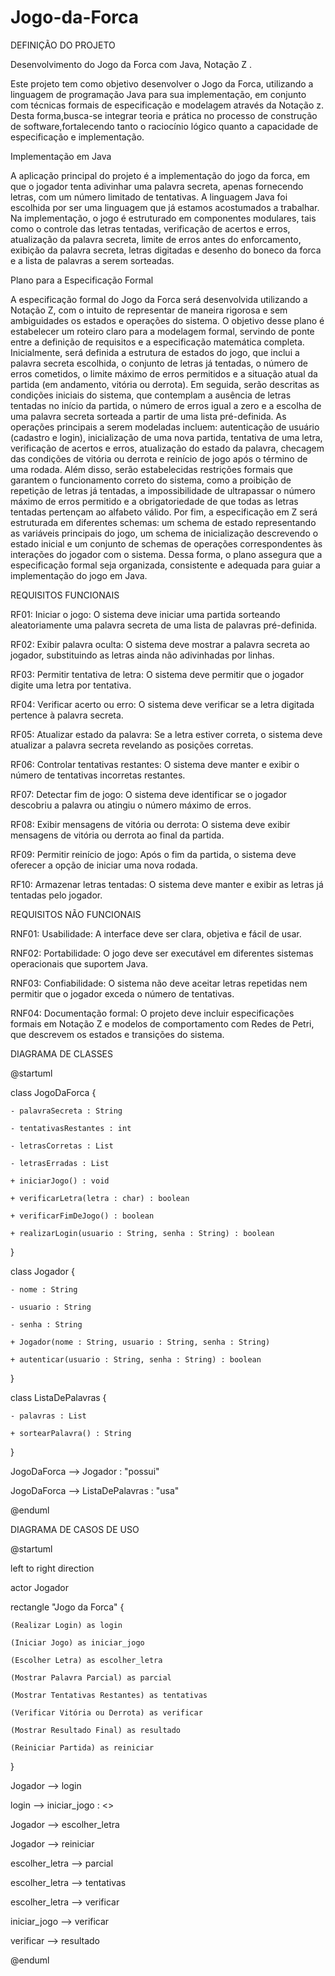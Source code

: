 # Jogo-da-Forca

DEFINIÇÃO DO PROJETO

Desenvolvimento do Jogo da Forca com Java, Notação Z .

Este projeto tem como objetivo desenvolver o Jogo da Forca, utilizando a linguagem de programação Java para sua implementação, em conjunto com técnicas formais de especificação e modelagem através da Notação z. Desta forma,busca-se integrar teoria e prática no processo de construção de software,fortalecendo tanto o raciocínio lógico quanto a capacidade de especificação e implementação.  


Implementação em Java

A aplicação principal do projeto é a implementação do jogo da forca, em que o jogador tenta adivinhar uma palavra secreta, apenas fornecendo letras, com um número limitado de tentativas. A linguagem Java foi escolhida por ser uma linguagem que já estamos acostumados a trabalhar.
Na implementação, o jogo é estruturado em componentes modulares, tais como o controle das letras tentadas, verificação de acertos e erros, atualização da palavra secreta, limite de erros antes do enforcamento, exibição da palavra secreta, letras digitadas e desenho do boneco da forca e a lista de palavras a serem sorteadas.

Plano para a Especificação Formal

A especificação formal do Jogo da Forca será desenvolvida utilizando a Notação Z, com o intuito de
representar de maneira rigorosa e sem ambiguidades os estados e operações do sistema. O objetivo
desse plano é estabelecer um roteiro claro para a modelagem formal, servindo de ponte entre a
definição de requisitos e a especificação matemática completa.
Inicialmente, será definida a estrutura de estados do jogo, que inclui a palavra secreta escolhida, o
conjunto de letras já tentadas, o número de erros cometidos, o limite máximo de erros permitidos e a
situação atual da partida (em andamento, vitória ou derrota).
Em seguida, serão descritas as condições iniciais do sistema, que contemplam a ausência de letras
tentadas no início da partida, o número de erros igual a zero e a escolha de uma palavra secreta
sorteada a partir de uma lista pré-definida.
As operações principais a serem modeladas incluem: autenticação de usuário (cadastro e login),
inicialização de uma nova partida, tentativa de uma letra, verificação de acertos e erros, atualização do
estado da palavra, checagem das condições de vitória ou derrota e reinício de jogo após o término de
uma rodada.
Além disso, serão estabelecidas restrições formais que garantem o funcionamento correto do sistema,
como a proibição de repetição de letras já tentadas, a impossibilidade de ultrapassar o número máximo
de erros permitido e a obrigatoriedade de que todas as letras tentadas pertençam ao alfabeto válido.
Por fim, a especificação em Z será estruturada em diferentes schemas: um schema de estado
representando as variáveis principais do jogo, um schema de inicialização descrevendo o estado
inicial e um conjunto de schemas de operações correspondentes às interações do jogador com o
sistema.
Dessa forma, o plano assegura que a especificação formal seja organizada, consistente e adequada
para guiar a implementação do jogo em Java.


REQUISITOS FUNCIONAIS

RF01: Iniciar o jogo:
O sistema deve iniciar uma partida sorteando aleatoriamente uma palavra secreta de uma lista de palavras pré-definida.

RF02: Exibir palavra oculta:
O sistema deve mostrar a palavra secreta ao jogador, substituindo as letras ainda não adivinhadas por linhas.

RF03: Permitir tentativa de letra:
O sistema deve permitir que o jogador digite uma letra por tentativa.

RF04: Verificar acerto ou erro:
O sistema deve verificar se a letra digitada pertence à palavra secreta.

RF05: Atualizar estado da palavra:
Se a letra estiver correta, o sistema deve atualizar a palavra secreta revelando as posições corretas.

RF06: Controlar tentativas restantes:
O sistema deve manter e exibir o número de tentativas incorretas restantes.

RF07: Detectar fim de jogo:
O sistema deve identificar se o jogador descobriu a palavra ou atingiu o número máximo de erros.

RF08: Exibir mensagens de vitória ou derrota:
O sistema deve exibir mensagens de vitória ou derrota ao final da partida.

RF09: Permitir reinício de jogo:
Após o fim da partida, o sistema deve oferecer a opção de iniciar uma nova rodada.

RF10: Armazenar letras tentadas:
O sistema deve manter e exibir as letras já tentadas pelo jogador.


REQUISITOS NÃO FUNCIONAIS

RNF01: Usabilidade:
A interface deve ser clara, objetiva e fácil de usar.

RNF02: Portabilidade:
O jogo deve ser executável em diferentes sistemas operacionais que suportem Java.

RNF03: Confiabilidade:
O sistema não deve aceitar letras repetidas nem permitir que o jogador exceda o número de tentativas.

RNF04: Documentação formal:
O projeto deve incluir especificações formais em Notação Z e modelos de comportamento com Redes de Petri, que descrevem os estados e transições do sistema.


DIAGRAMA DE CLASSES

@startuml

class JogoDaForca {

    - palavraSecreta : String
    
    - tentativasRestantes : int
    
    - letrasCorretas : List
    
    - letrasErradas : List
    
    + iniciarJogo() : void
    
    + verificarLetra(letra : char) : boolean
    
    + verificarFimDeJogo() : boolean
    
    + realizarLogin(usuario : String, senha : String) : boolean
    
}

class Jogador {

    - nome : String
    
    - usuario : String
    
    - senha : String
    
    + Jogador(nome : String, usuario : String, senha : String)
    
    + autenticar(usuario : String, senha : String) : boolean
    
}

class ListaDePalavras {

    - palavras : List
    
    + sortearPalavra() : String
    
}

JogoDaForca --> Jogador : "possui"

JogoDaForca --> ListaDePalavras : "usa"


@enduml



DIAGRAMA DE CASOS DE USO

@startuml

left to right direction


actor Jogador

rectangle "Jogo da Forca" {

    (Realizar Login) as login
    
    (Iniciar Jogo) as iniciar_jogo
    
    (Escolher Letra) as escolher_letra
    
    (Mostrar Palavra Parcial) as parcial
    
    (Mostrar Tentativas Restantes) as tentativas
    
    (Verificar Vitória ou Derrota) as verificar
    
    (Mostrar Resultado Final) as resultado

    (Reiniciar Partida) as reiniciar
    
}

Jogador --> login

login --> iniciar_jogo : <<include>>

Jogador --> escolher_letra

Jogador --> reiniciar

escolher_letra --> parcial

escolher_letra --> tentativas

escolher_letra --> verificar

iniciar_jogo --> verificar

verificar --> resultado

@enduml
